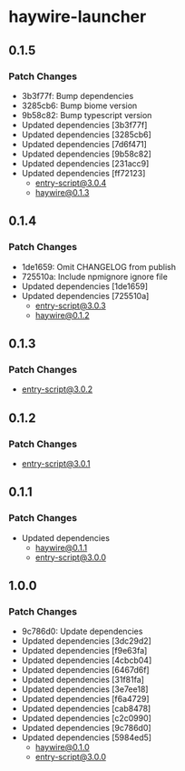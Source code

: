 # haywire-launcher

## 0.1.5

### Patch Changes

- 3b3f77f: Bump dependencies
- 3285cb6: Bump biome version
- 9b58c82: Bump typescript version
- Updated dependencies [3b3f77f]
- Updated dependencies [3285cb6]
- Updated dependencies [7d6f471]
- Updated dependencies [9b58c82]
- Updated dependencies [231acc9]
- Updated dependencies [ff72123]
  - entry-script@3.0.4
  - haywire@0.1.3

## 0.1.4

### Patch Changes

- 1de1659: Omit CHANGELOG from publish
- 725510a: Include npmignore ignore file
- Updated dependencies [1de1659]
- Updated dependencies [725510a]
  - entry-script@3.0.3
  - haywire@0.1.2

## 0.1.3

### Patch Changes

- entry-script@3.0.2

## 0.1.2

### Patch Changes

- entry-script@3.0.1

## 0.1.1

### Patch Changes

- Updated dependencies
  - haywire@0.1.1
  - entry-script@3.0.0

## 1.0.0

### Patch Changes

- 9c786d0: Update dependencies
- Updated dependencies [3dc29d2]
- Updated dependencies [f9e63fa]
- Updated dependencies [4cbcb04]
- Updated dependencies [6467d6f]
- Updated dependencies [31f81fa]
- Updated dependencies [3e7ee18]
- Updated dependencies [f6a4729]
- Updated dependencies [cab8478]
- Updated dependencies [c2c0990]
- Updated dependencies [9c786d0]
- Updated dependencies [5984ed5]
  - haywire@0.1.0
  - entry-script@3.0.0
